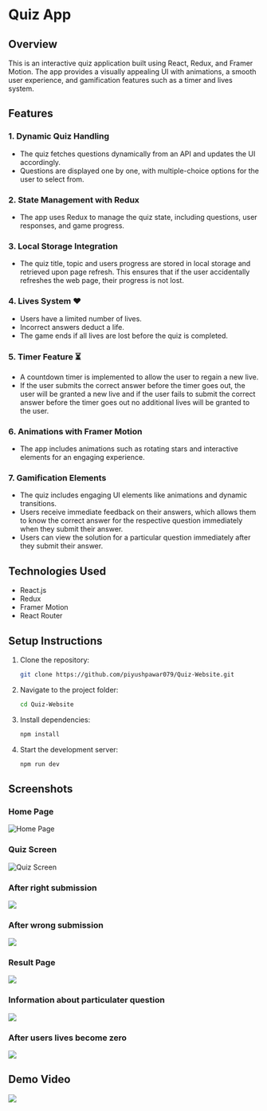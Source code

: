 # Quiz App

## Overview

This is an interactive quiz application built using React, Redux, and Framer Motion. The app provides a visually appealing UI with animations, a smooth user experience, and gamification features such as a timer and lives system.

## Features

### 1. **Dynamic Quiz Handling**

- The quiz fetches questions dynamically from an API and updates the UI accordingly.
- Questions are displayed one by one, with multiple-choice options for the user to select from.

### 2. **State Management with Redux**

- The app uses Redux to manage the quiz state, including questions, user responses, and game progress.

### 3. **Local Storage Integration**

- The quiz title, topic and users progress are stored in local storage and retrieved upon page refresh. This ensures that if the user accidentally refreshes the web page, their progress is not lost.

### 4. **Lives System** ❤️

- Users have a limited number of lives.
- Incorrect answers deduct a life.
- The game ends if all lives are lost before the quiz is completed.

### 5. **Timer Feature** ⏳

- A countdown timer is implemented to allow the user to regain a new live.
- If the user submits the correct answer before the timer goes out, the user will be granted a new live and if the user fails to submit the correct answer before the timer goes out no additional lives will be granted to the user.

### 6. **Animations with Framer Motion**

- The app includes animations such as rotating stars and interactive elements for an engaging experience.

### 7. **Gamification Elements**

- The quiz includes engaging UI elements like animations and dynamic transitions.
- Users receive immediate feedback on their answers, which allows them to know the correct answer for the respective question immediately when they submit their answer.
- Users can view the solution for a particular question immediately after they submit their answer.

## Technologies Used
- React.js
- Redux
- Framer Motion
- React Router

## Setup Instructions

1. Clone the repository:
   ```sh
   git clone https://github.com/piyushpawar079/Quiz-Website.git
   ```

2. Navigate to the project folder:
    ```sh
    cd Quiz-Website
    ```

3. Install dependencies:
    ```sh
    npm install
    ```

4. Start the development server:
    ```sh
    npm run dev
    ```

## Screenshots

### Home Page
![Home Page](screenshots/Home_Page.png)

### Quiz Screen
![Quiz Screen](screenshots/Quiz_Question.png)

### After right submission
![](screenshots/Correct_Submission.png)

### After wrong submission
![](screenshots/After_Submission.png)

### Result Page
![](screenshots/Result_Page.png)

### Information about particulater question
![](screenshots/Result_Info.png)

### After users lives become zero
![](screenshots/Zero_Lives.png)

## Demo Video

![](https://github.com/user-attachments/assets/892dbf9f-154b-4d54-9ca2-4d1b972c2a47)